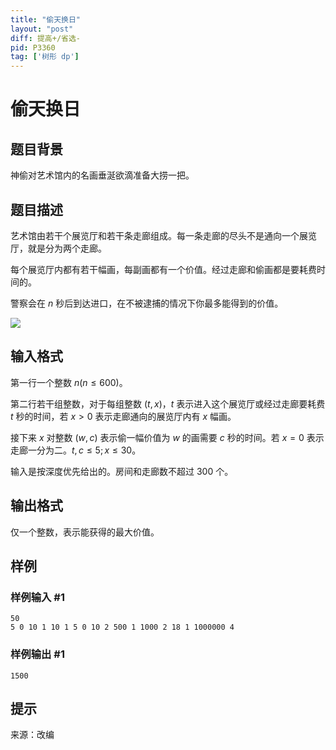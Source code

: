 ```yaml
---
title: "偷天换日"
layout: "post"
diff: 提高+/省选-
pid: P3360
tag: ['树形 dp']
---
```

# 偷天换日
## 题目背景

神偷对艺术馆内的名画垂涎欲滴准备大捞一把。

## 题目描述

艺术馆由若干个展览厅和若干条走廊组成。每一条走廊的尽头不是通向一个展览厅，就是分为两个走廊。

每个展览厅内都有若干幅画，每副画都有一个价值。经过走廊和偷画都是要耗费时间的。

警察会在 $n$ 秒后到达进口，在不被逮捕的情况下你最多能得到的价值。

![](https://cdn.luogu.com.cn/upload/pic/2730.png)
## 输入格式

第一行一个整数 $n (n \leq 600)$。

第二行若干组整数，对于每组整数 $(t,x)$，$t$ 表示进入这个展览厅或经过走廊要耗费 $t$ 秒的时间，若 $x>0$ 表示走廊通向的展览厅内有 $x$ 幅画。

接下来 $x$ 对整数 $(w,c)$ 表示偷一幅价值为 $w$ 的画需要 $c$ 秒的时间。若 $x=0$ 表示走廊一分为二。$t,c \leq 5;x \leq 30$。

输入是按深度优先给出的。房间和走廊数不超过 $300$ 个。
## 输出格式

仅一个整数，表示能获得的最大价值。
## 样例

### 样例输入 #1
```
50 
5 0 10 1 10 1 5 0 10 2 500 1 1000 2 18 1 1000000 4 
```
### 样例输出 #1
```
1500
```
## 提示

来源：改编

